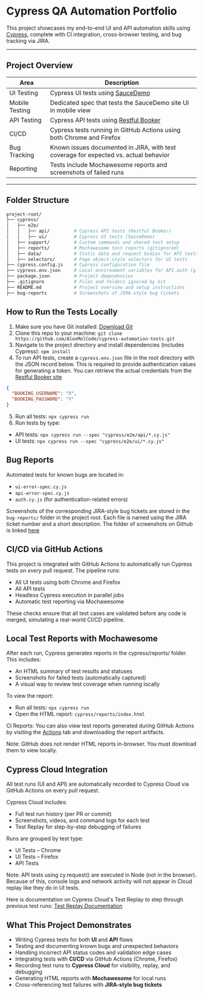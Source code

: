 # Cypress QA Automation Portfolio

This project showcases my end-to-end UI and API automation skills using [Cypress](https://www.cypress.io/), complete with CI integration, cross-browser testing, and bug tracking via JIRA.

---

## Project Overview

| Area | Description |
|------|-------------|
| UI Testing | Cypress UI tests using [SauceDemo](https://www.saucedemo.com/) |
| Mobile Testing | Dedicated spec that tests the SauceDemo site UI in mobile view |
| API Testing | Cypress API tests using [Restful Booker](https://restful-booker.herokuapp.com/apidoc) |
| CI/CD | Cypress tests running in GitHub Actions using both Chrome and Firefox |
| Bug Tracking | Known issues documented in JIRA, with test coverage for expected vs. actual behavior |
| Reporting | Tests include Mochawesome reports and screenshots of failed runs |

---

## Folder Structure

```bash
project-root/
├── cypress/
│   ├── e2e/
│   │   ├── api/         # Cypress API tests (Restful Booker)
│   │   ├── ui/          # Cypress UI tests (SauceDemo)
│   ├── support/         # Custom commands and shared test setup
│   ├── reports/         # Mochawesome test reports (gitignored)
│   ├── data/            # Static data and request bodies for API tests
│   ├── selectors/       # Page object-style selectors for UI tests
├── cypress.config.js    # Cypress configuration file
├── cypress.env.json     # Local environment variables for API auth (gitignored)
├── package.json         # Project dependencies
├── .gitignore           # Files and folders ignored by Git
├── README.md            # Project overview and setup instructions
├── bug-reports          # Screenshots of JIRA-style bug tickets
```
## How to Run the Tests Locally
1. Make sure you have Git installed: [Download Git](https://git-scm.com/downloads)
2. Clone this repo to your machine: `git clone https://github.com/AlexMolCode/cypress-automation-tests.git`
3. Navigate to the project directory and install dependencies (includes Cypress): `npm install`
4. To run API tests, create a `cypress.env.json` file in the root directory with the JSON record below. This is required to provide authentication values for generating a token.
   You can retrieve the actual credentials from the [Restful Booker site](https://restful-booker.herokuapp.com/apidoc/index.html#api-Booking-CreateBooking)
```json
{
  "BOOKING_USERNAME": "X",
  "BOOKING_PASSWORD": "Y"
}
```
5. Run all tests: `npx cypress run`
6. Run tests by type:
- API tests: `npx cypress run --spec "cypress/e2e/api/*.cy.js"`
- UI tests: `npx cypress run --spec "cypress/e2e/ui/*.cy.js"`

## Bug Reports
Automated tests for known bugs are located in:
- `ui-error-spec.cy.js`
- `api-error-spec.cy.js`
- `auth.cy.js` (for authentication-related errors)<br>

Screenshots of the corresponding JIRA-style bug tickets are stored in the `bug-reports/` folder in the project root. Each file is named using the JIRA ticket number and a short description. The folder of screenshots on Github is linked [here](https://github.com/AlexMolCode/cypress-automation-tests/tree/main/bug-reports)

## CI/CD via GitHub Actions
This project is integrated with GitHub Actions to automatically run Cypress tests on *every* pull request. The pipeline runs:
- All UI tests using both Chrome and Firefox
- All API tests
- Headless Cypress execution in parallel jobs
- Automatic test reporting via Mochawesome<br>

These checks ensure that all test cases are validated before any code is merged, simulating a real-world CI/CD pipeline.

## Local Test Reports with Mochawesome

After each run, Cypress generates reports in the cypress/reports/ folder. This includes:
- An HTML summary of test results and statuses
- Screenshots for failed tests (automatically captured)
- A visual way to review test coverage when running locally

To view the report:
- Run all tests: `npx cypress run`
- Open the HTML report: `cypress/reports/index.html`

CI Reports: You can also view test reports generated during GitHub Actions by visiting the [Actions](https://github.com/AlexMolCode/cypress-automation-tests/actions) tab and downloading the report artifacts.

Note: GitHub does not render HTML reports in-browser. You must download them to view locally.

## Cypress Cloud Integration
All test runs (UI and API) are automatically recorded to Cypress Cloud via GitHub Actions on every pull request.

Cypress Cloud includes:
- Full test run history (per PR or commit)
- Screenshots, videos, and command logs for each test
- Test Replay for step-by-step debugging of failures

Runs are grouped by test type:
- UI Tests – Chrome
- UI Tests – Firefox
- API Tests

Note: API tests using cy.request() are executed in Node (not in the browser). Because of this, console logs and network activity will not appear in Cloud replay like they do in UI tests.

Here is documentation on Cypress Cloud's Test Replay to step through previous test runs: [Test Replay Documentation](https://docs.cypress.io/cloud/features/test-replay)

## What This Project Demonstrates

- Writing Cypress tests for both **UI** and **API** flows
- Testing and documenting known bugs and unexpected behaviors
- Handling incorrect API status codes and validation edge cases
- Integrating tests with **CI/CD** via GitHub Actions (Chrome, Firefox)
- Recording test runs to **Cypress Cloud** for visibility, replay, and debugging
- Generating HTML reports with **Mochawesome** for local runs
- Cross-referencing test failures with **JIRA-style bug tickets**

